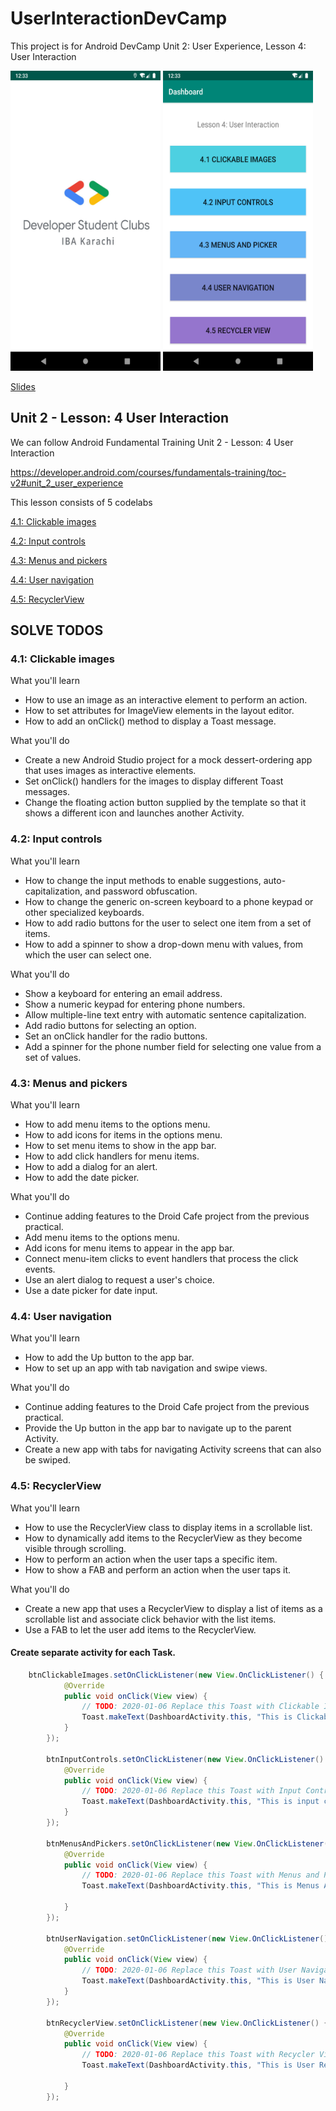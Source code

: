 # UserInteractionDevCamp
This project is for Android DevCamp Unit 2: User Experience, Lesson 4: User Interaction

<img src='images/sc2.png' height=480 width=240 />           <img src='images/sc1.png' height=480 width=240 />


[Slides](https://docs.google.com/presentation/d/1euBgVZkBx5YnlQpC6mQqEfu05J3ecbMXGozNkBawnhI/edit#slide=id.g6d2a5c9ae1_0_139)

## Unit 2 - Lesson: 4 User Interaction
We can follow Android Fundamental Training Unit 2 - Lesson: 4 User Interaction


https://developer.android.com/courses/fundamentals-training/toc-v2#unit_2_user_experience
 

This lesson consists of 5 codelabs

[4.1: Clickable images](https://codelabs.developers.google.com/codelabs/android-training-clickable-images/index.html?index=..%2F..%2Fandroid-training#0)

[4.2: Input controls](https://codelabs.developers.google.com/codelabs/android-training-input-controls/index.html?index=..%2F..%2Fandroid-training#0)

[4.3: Menus and pickers](https://codelabs.developers.google.com/codelabs/android-training-menus-and-pickers/index.html?index=..%2F..%2Fandroid-training#0)

[4.4: User navigation](https://codelabs.developers.google.com/codelabs/android-training-provide-user-navigation/index.html?index=..%2F..%2Fandroid-training#0)

[4.5: RecyclerView](https://codelabs.developers.google.com/codelabs/android-training-create-recycler-view/index.html?index=..%2F..%2Fandroid-training#0)



## SOLVE TODOS



### 4.1: Clickable images

What you'll learn
- How to use an image as an interactive element to perform an action.
- How to set attributes for ImageView elements in the layout editor.
- How to add an onClick() method to display a Toast message.

What you'll do
- Create a new Android Studio project for a mock dessert-ordering app that uses images as interactive elements.
- Set onClick() handlers for the images to display different Toast messages.
- Change the floating action button supplied by the template so that it shows a different icon and launches another Activity.



### 4.2: Input controls

What you'll learn
- How to change the input methods to enable suggestions, auto-capitalization, and password obfuscation.
- How to change the generic on-screen keyboard to a phone keypad or other specialized keyboards.
- How to add radio buttons for the user to select one item from a set of items.
- How to add a spinner to show a drop-down menu with values, from which the user can select one.
    
What you'll do
- Show a keyboard for entering an email address.
- Show a numeric keypad for entering phone numbers.
- Allow multiple-line text entry with automatic sentence capitalization.
- Add radio buttons for selecting an option.
- Set an onClick handler for the radio buttons.
- Add a spinner for the phone number field for selecting one value from a set of values.



### 4.3: Menus and pickers

What you'll learn
- How to add menu items to the options menu.
- How to add icons for items in the options menu.
- How to set menu items to show in the app bar.
- How to add click handlers for menu items.
- How to add a dialog for an alert.
- How to add the date picker.

What you'll do
- Continue adding features to the Droid Cafe project from the previous practical.
- Add menu items to the options menu.
- Add icons for menu items to appear in the app bar.
- Connect menu-item clicks to event handlers that process the click events.
- Use an alert dialog to request a user's choice.
- Use a date picker for date input.



### 4.4: User navigation

What you'll learn
- How to add the Up button to the app bar.
- How to set up an app with tab navigation and swipe views.

What you'll do
- Continue adding features to the Droid Cafe project from the previous practical.
- Provide the Up button in the app bar to navigate up to the parent Activity.
- Create a new app with tabs for navigating Activity screens that can also be swiped.



### 4.5: RecyclerView

What you'll learn
- How to use the RecyclerView class to display items in a scrollable list.
- How to dynamically add items to the RecyclerView as they become visible through scrolling.
- How to perform an action when the user taps a specific item.
- How to show a FAB and perform an action when the user taps it.

What you'll do
- Create a new app that uses a RecyclerView to display a list of items as a scrollable list and associate click behavior with the list items.
- Use a FAB to let the user add items to the RecyclerView.



#### Create separate activity for each Task.

```java
    btnClickableImages.setOnClickListener(new View.OnClickListener() {
            @Override
            public void onClick(View view) {
                // TODO: 2020-01-06 Replace this Toast with Clickable Images lesson
                Toast.makeText(DashboardActivity.this, "This is Clickable images", Toast.LENGTH_SHORT).show();
            }
        });

        btnInputControls.setOnClickListener(new View.OnClickListener() {
            @Override
            public void onClick(View view) {
                // TODO: 2020-01-06 Replace this Toast with Input Control lesson
                Toast.makeText(DashboardActivity.this, "This is input controls", Toast.LENGTH_SHORT).show();
            }
        });

        btnMenusAndPickers.setOnClickListener(new View.OnClickListener() {
            @Override
            public void onClick(View view) {
                // TODO: 2020-01-06 Replace this Toast with Menus and Pickers lesson
                Toast.makeText(DashboardActivity.this, "This is Menus And Pickers", Toast.LENGTH_SHORT).show();

            }
        });

        btnUserNavigation.setOnClickListener(new View.OnClickListener() {
            @Override
            public void onClick(View view) {
                // TODO: 2020-01-06 Replace this Toast with User Navigation lesson
                Toast.makeText(DashboardActivity.this, "This is User Navigation", Toast.LENGTH_SHORT).show();
            }
        });

        btnRecyclerView.setOnClickListener(new View.OnClickListener() {
            @Override
            public void onClick(View view) {
                // TODO: 2020-01-06 Replace this Toast with Recycler View lesson
                Toast.makeText(DashboardActivity.this, "This is User Recycler View", Toast.LENGTH_SHORT).show();
                
            }
        });
```